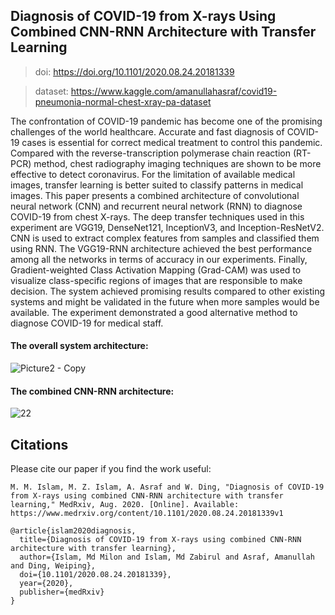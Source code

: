 ## Diagnosis of COVID-19 from X-rays Using Combined CNN-RNN Architecture with Transfer Learning
> doi: https://doi.org/10.1101/2020.08.24.20181339

> dataset: https://www.kaggle.com/amanullahasraf/covid19-pneumonia-normal-chest-xray-pa-dataset

The confrontation of COVID-19 pandemic has become one of the promising challenges of the world healthcare. Accurate and fast diagnosis of COVID-19 cases is essential for correct medical treatment to control this pandemic. Compared with the reverse-transcription polymerase chain reaction (RT-PCR) method, chest radiography imaging techniques are shown to be more effective to detect coronavirus. For the limitation of available medical images, transfer learning is better suited to classify patterns in medical images. This paper presents a combined architecture of convolutional neural network (CNN) and recurrent neural network (RNN) to diagnose COVID-19 from chest X-rays. The deep transfer techniques used in this experiment are VGG19, DenseNet121, InceptionV3, and Inception-ResNetV2. CNN is used to extract complex features from samples and classified them using RNN. The VGG19-RNN architecture achieved the best performance among all the networks in terms of accuracy in our experiments. Finally, Gradient-weighted Class Activation Mapping (Grad-CAM) was used to visualize class-specific regions of images that are responsible to make decision. The system achieved promising results compared to other existing systems and might be validated in the future when more samples would be available. The experiment demonstrated a good alternative method to diagnose COVID-19 for medical staff. 

#### The overall system architecture:
![Picture2 - Copy](https://user-images.githubusercontent.com/31788789/111881337-2dd8f080-89da-11eb-9b59-bd2929bb677c.jpg)

#### The combined CNN-RNN architecture:
![22](https://user-images.githubusercontent.com/31788789/111881647-a8eed680-89db-11eb-8330-85bea9232bfc.jpg)

## Citations
Please cite our paper if you find the work useful:
```
M. M. Islam, M. Z. Islam, A. Asraf and W. Ding, "Diagnosis of COVID-19 from X-rays using combined CNN-RNN architecture with transfer learning," MedRxiv, Aug. 2020. [Online]. Available: https://www.medrxiv.org/content/10.1101/2020.08.24.20181339v1

```
```
@article{islam2020diagnosis,
  title={Diagnosis of COVID-19 from X-rays using combined CNN-RNN architecture with transfer learning},
  author={Islam, Md Milon and Islam, Md Zabirul and Asraf, Amanullah and Ding, Weiping},
  doi={10.1101/2020.08.24.20181339},
  year={2020},
  publisher={medRxiv}
}
```
